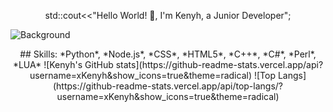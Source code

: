 <p align="center">
	std::cout<<"Hello World! 👋, I'm Kenyh, a Junior Developer";
</p>

![Background](https://i.pinimg.com/originals/03/0d/79/030d79644f497a8e06c7ed38f6cd550d.jpg)

<p align="center">
	## Skills: *Python*, *Node.js*, *CSS*, *HTML5*, *C++*, *C#*, *Perl*, *LUA*
  ![Kenyh's GitHub stats](https://github-readme-stats.vercel.app/api?username=xKenyh&show_icons=true&theme=radical)
  ![Top Langs](https://github-readme-stats.vercel.app/api/top-langs/?username=xKenyh&show_icons=true&theme=radical)
</p>
